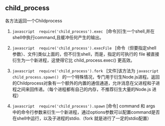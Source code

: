 ## child_process

各方法返回一个Childprocess

1. ```javascript  require('child_process').exec ``` [命令]衍生一个shell,并在shell中执行command,且缓冲任何产生的输出。

2. ```javascript  require('child_process').execFile ``` [命令（但要指定shell参数）、文件]类似上面的，但不衍生shell，而是，指定的可执行的 file 被直接衍生为一个新进程，这使得它比 child_process.exec() 更高效。

3. ```javascript  require('child_process').fork ``` [文件]该方法为 ```javascript child_process.spawn() ```  的一个特殊情况，专门用于衍生Node.js进程。返回的Childprocess对象有一个额外的内置的通信通道，允许消息在父进程和子进程之间来回传递。（每个进程都有自己的内存，不推荐衍生大量的Node.js 进程）

4. ``` javascript  require('child_process').spawn ```  [命令] command 和 args 中的命令行参数来衍生一个新进程，通过options参数可以配置command是否在shell中运行，以及子进程的stdio.（fork 就是进行了一定的stdio配置）


